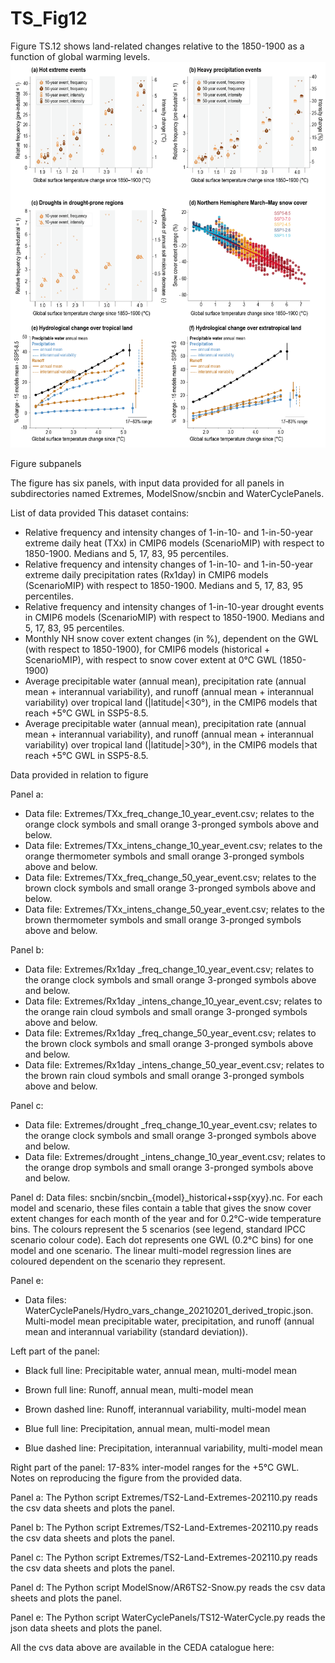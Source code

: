 # TS_Fig12
Figure TS.12 shows land-related changes relative to the 1850-1900 as a function of global warming levels. 
![Figure TS.12](IPCC_AR6_WGI_TS_Figure_12.png?raw=true)

Figure subpanels

The figure has six panels, with input data provided for all panels in subdirectories named Extremes,  ModelSnow/sncbin and WaterCyclePanels.

List of data provided
This dataset contains:
- Relative frequency and intensity changes of 1-in-10- and 1-in-50-year extreme daily heat (TXx) in CMIP6 models (ScenarioMIP) with respect to 1850-1900. Medians and 5, 17, 83, 95 percentiles.
- Relative frequency and intensity changes of 1-in-10- and 1-in-50-year extreme daily precipitation rates (Rx1day) in CMIP6 models (ScenarioMIP) with respect to 1850-1900. Medians and 5, 17, 83, 95 percentiles.
- Relative frequency and intensity changes of 1-in-10-year drought events in CMIP6 models (ScenarioMIP) with respect to 1850-1900. Medians and 5, 17, 83, 95 percentiles.
- Monthly NH snow cover extent changes (in %), dependent on the GWL (with respect to 1850-1900), for CMIP6 models (historical + ScenarioMIP), with respect to snow cover extent at 0°C GWL (1850-1900)
- Average precipitable water (annual mean), precipitation rate (annual mean + interannual variability), and runoff (annual mean + interannual variability) over tropical land (|latitude|<30°), in the CMIP6 models that reach +5°C GWL in SSP5-8.5.
- Average precipitable water (annual mean), precipitation rate (annual mean + interannual variability), and runoff (annual mean + interannual variability) over tropical land (|latitude|>30°), in the CMIP6 models that reach +5°C GWL in SSP5-8.5.

Data provided in relation to figure

Panel a:
- Data file: Extremes/TXx_freq_change_10_year_event.csv; relates to the orange clock symbols and small orange 3-pronged symbols above and below.
- Data file: Extremes/TXx_intens_change_10_year_event.csv; relates to the orange thermometer symbols and small orange 3-pronged symbols above and below.
- Data file: Extremes/TXx_freq_change_50_year_event.csv; relates to the brown clock symbols and small orange 3-pronged symbols above and below.
- Data file: Extremes/TXx_intens_change_50_year_event.csv; relates to the brown thermometer symbols and small orange 3-pronged symbols above and below.

Panel b:
- Data file: Extremes/Rx1day _freq_change_10_year_event.csv; relates to the orange clock symbols and small orange 3-pronged symbols above and below.
- Data file: Extremes/Rx1day _intens_change_10_year_event.csv; relates to the orange rain cloud symbols and small orange 3-pronged symbols above and below.
- Data file: Extremes/Rx1day _freq_change_50_year_event.csv; relates to the brown clock symbols and small orange 3-pronged symbols above and below.
- Data file: Extremes/Rx1day _intens_change_50_year_event.csv; relates to the brown rain cloud symbols and small orange 3-pronged symbols above and below.

Panel c:
- Data file: Extremes/drought _freq_change_10_year_event.csv; relates to the orange clock symbols and small orange 3-pronged symbols above and below.
- Data file: Extremes/drought _intens_change_10_year_event.csv; relates to the orange drop symbols and small orange 3-pronged symbols above and below.

Panel d:
Data files: sncbin/sncbin_{model}_historical+ssp{xyy}.nc. For each model and scenario, these files contain a table that gives the snow cover extent changes for each month of the year and for 0.2°C-wide temperature bins. The colours represent the 5 scenarios (see legend, standard IPCC scenario colour code). Each dot represents one GWL (0.2°C bins) for one model and one scenario. The linear multi-model regression lines are coloured dependent on the scenario they represent.

Panel e:
- Data files: WaterCyclePanels/Hydro_vars_change_20210201_derived_tropic.json. Multi-model mean precipitable water, precipitation, and runoff (annual mean and interannual variability (standard deviation)).

Left part of the panel:

* Black full line: Precipitable water, annual mean, multi-model mean

* Brown full line: Runoff, annual mean, multi-model mean

* Brown dashed line: Runoff, interannual variability, multi-model mean

* Blue full line: Precipitation, annual mean, multi-model mean

* Blue dashed line: Precipitation, interannual variability, multi-model mean

Right part of the panel: 17-83% inter-model ranges for the +5°C GWL.
Notes on reproducing the figure from the provided data.

Panel a:
The Python script Extremes/TS2-Land-Extremes-202110.py reads the csv data sheets and plots the panel.

Panel b:
The Python script Extremes/TS2-Land-Extremes-202110.py reads the csv data sheets and plots the panel.

Panel c:
The Python script Extremes/TS2-Land-Extremes-202110.py reads the csv data sheets and plots the panel.

Panel d:
The Python script ModelSnow/AR6TS2-Snow.py reads the csv data sheets and plots the panel.

Panel e:
The Python script WaterCyclePanels/TS12-WaterCycle.py reads the json data sheets and plots the panel.

All the cvs data above are available in the CEDA catalogue here:  
